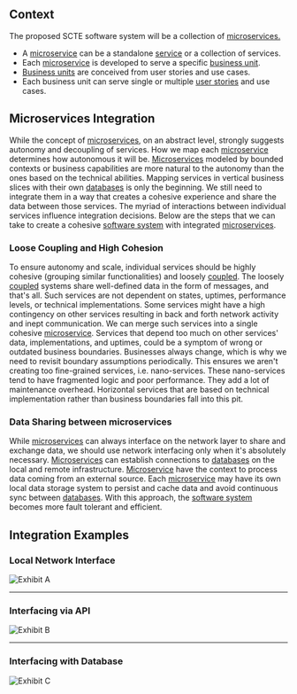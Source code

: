 ## Context
The proposed SCTE software system will be a collection of [microservices.](https://github.com/aqkhan/scte-website-ui/wiki/Glossary#microservice)
* A [microservice](https://github.com/aqkhan/scte-website-ui/wiki/Glossary#microservice) can be a standalone [service](https://github.com/aqkhan/scte-website-ui/wiki/Glossary#service) or a collection of services.
* Each [microservice](https://github.com/aqkhan/scte-website-ui/wiki/Glossary#microservice) is developed to serve a specific [business unit](https://github.com/aqkhan/scte-website-ui/wiki/Glossary#business-unit).
* [Business units](https://github.com/aqkhan/scte-website-ui/wiki/Glossary#business-unit) are conceived from user stories and use cases.
* Each business unit can serve single or multiple [user stories](https://github.com/aqkhan/scte-website-ui/wiki/Glossary#user-story) and use cases.

## Microservices Integration
While the concept of [microservices](https://github.com/aqkhan/scte-website-ui/wiki/Glossary#microservice), on an abstract level, strongly suggests autonomy and decoupling of services.  How we map each [microservice](https://github.com/aqkhan/scte-website-ui/wiki/Glossary#microservice) determines how autonomous it will be. [Microservices](https://github.com/aqkhan/scte-website-ui/wiki/Glossary#microservice) modeled by bounded contexts or business capabilities are more natural to the autonomy than the ones based on the technical abilities. Mapping services in vertical business slices with their own [databases](https://github.com/aqkhan/scte-website-ui/wiki/Glossary#database) is only the beginning. We still need to integrate them in a way that creates a cohesive experience and share the data between those services. The myriad of interactions between individual services influence integration decisions. Below are the steps that we can take to create a cohesive [software system](https://github.com/aqkhan/scte-website-ui/wiki/Glossary#software-system) with integrated [microservices](https://github.com/aqkhan/scte-website-ui/wiki/Glossary#microservice).

### Loose Coupling and High Cohesion
To ensure autonomy and scale, individual services should be highly cohesive (grouping similar functionalities) and loosely [coupled](https://github.com/aqkhan/scte-website-ui/wiki/Glossary#coupling). The loosely [coupled](https://github.com/aqkhan/scte-website-ui/wiki/Glossary#coupling) systems share well-defined data in the form of messages, and that's all. Such services are not dependent on states, uptimes, performance levels, or technical implementations.
Some services might have a high contingency on other services resulting in back and forth network activity and inept communication. We can merge such services into a single cohesive [microservice](https://github.com/aqkhan/scte-website-ui/wiki/Glossary#microservice). Services that depend too much on other services' data, implementations, and uptimes, could be a symptom of wrong or outdated business boundaries. Businesses always change, which is why we need to revisit boundary assumptions periodically. This ensures we aren't creating too fine-grained services, i.e. nano-services. These nano-services tend to have fragmented logic and poor performance. They add a lot of maintenance overhead. Horizontal services that are based on technical implementation rather than business boundaries fall into this pit. 

### Data Sharing between microservices
While [microservices](https://github.com/aqkhan/scte-website-ui/wiki/Glossary#microservice) can always interface on the network layer to share and exchange data, we should use network interfacing only when it's absolutely necessary. [Microservices](https://github.com/aqkhan/scte-website-ui/wiki/Glossary#microservice) can establish connections to [databases](https://github.com/aqkhan/scte-website-ui/wiki/Glossary#database) on the local and remote infrastructure. [Microservice](https://github.com/aqkhan/scte-website-ui/wiki/Glossary#microservice) have the context to process data coming from an external source. Each [microservice](https://github.com/aqkhan/scte-website-ui/wiki/Glossary#microservice) may have its own local data storage system to persist and cache data and avoid continuous sync between [databases](https://github.com/aqkhan/scte-website-ui/wiki/Glossary#database). With this approach, the [software system](https://github.com/aqkhan/scte-website-ui/wiki/Glossary#software-system) becomes more fault tolerant and efficient.

## Integration Examples

### Local Network Interface

![Exhibit A](https://s3.amazonaws.com/fallback-assets1/MicroserviceIntegrationExample1.png)

***

### Interfacing via API

![Exhibit B](https://s3.amazonaws.com/fallback-assets1/MicroserviceIntegrationExample2.png)

***

### Interfacing with Database
![Exhibit C](https://s3.amazonaws.com/fallback-assets1/MicroserviceIntegrationExample-Page-2.png)
